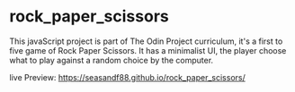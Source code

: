 # rock_paper_scissors

This javaScript project is part of The Odin Project curriculum, it's a first to five game of Rock Paper Scissors. It has a minimalist UI, the player choose what to play against a random choice by the computer.

live Preview:
https://seasandf88.github.io/rock_paper_scissors/
